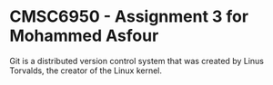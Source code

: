 # CMSC6950 - Assignment 3 for Mohammed Asfour

Git is a distributed version control system that was created by
Linus Torvalds, the creator of the Linux kernel.